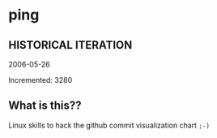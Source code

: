 # ping

## HISTORICAL ITERATION
2006-05-26

Incremented: 3280

## What is this?? 
Linux skills to hack the github commit visualization chart `;-)`
